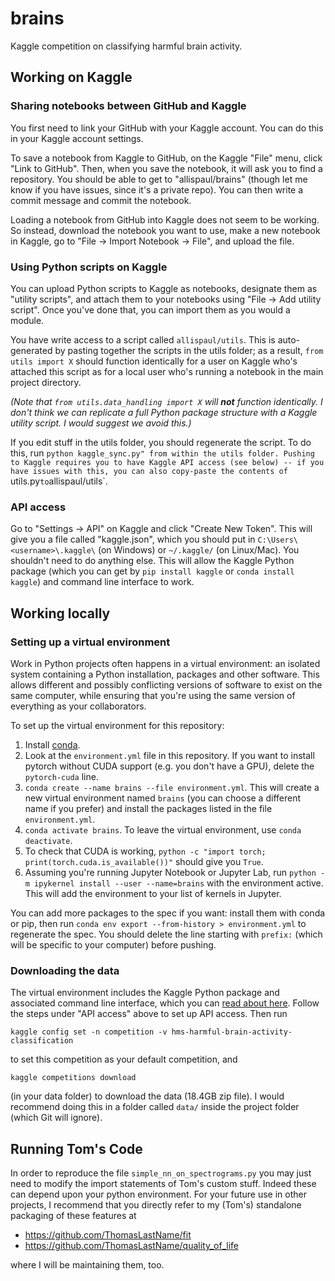 # brains
Kaggle competition on classifying harmful brain activity.

## Working on Kaggle
### Sharing notebooks between GitHub and Kaggle
You first need to link your GitHub with your Kaggle account. You can do this in your Kaggle account settings.

To save a notebook from Kaggle to GitHub, on the Kaggle "File" menu, click "Link to GitHub". Then, when you save the notebook, it will ask you to find a repository. You should be able to get to "allispaul/brains" (though let me know if you have issues, since it's a private repo). You can then write a commit message and commit the notebook.

Loading a notebook from GitHub into Kaggle does not seem to be working. So instead, download the notebook you want to use, make a new notebook in Kaggle, go to "File -> Import Notebook -> File", and upload the file.

### Using Python scripts on Kaggle
You can upload Python scripts to Kaggle as notebooks, designate them as "utility scripts", and attach them to your notebooks using "File -> Add utility script". Once you've done that, you can import them as you would a module.

You have write access to a script called `allispaul/utils`. This is auto-generated by pasting together the scripts in the utils folder; as a result, `from utils import X` should function identically for a user on Kaggle who's attached this script as for a local user who's running a notebook in the main project directory.

_(Note that `from utils.data_handling import X` will **not** function identically. I don't think we can replicate a full Python package structure with a Kaggle utility script. I would suggest we avoid this.)_

If you edit stuff in the utils folder, you should regenerate the script. To do this, run `python kaggle_sync.py" from within the utils folder. Pushing to Kaggle requires you to have Kaggle API access (see below) -- if you have issues with this, you can also copy-paste the contents of `utils.py` to `allispaul/utils`.

### API access
Go to "Settings -> API" on Kaggle and click "Create New Token". This will give you a file called "kaggle.json", which you should put in `C:\Users\<username>\.kaggle\` (on Windows) or `~/.kaggle/` (on Linux/Mac). You shouldn't need to do anything else. This will allow the Kaggle Python package (which you can get by `pip install kaggle` or `conda install kaggle`) and command line interface to work.

## Working locally
### Setting up a virtual environment

Work in Python projects often happens in a virtual environment: an isolated system containing a Python installation, packages and other software. This allows different and possibly conflicting versions of software to exist on the same computer, while ensuring that you're using the same version of everything as your collaborators.

To set up the virtual environment for this repository:
1. Install [conda](https://conda.io/projects/conda/en/latest/user-guide/install/index.html).
2. Look at the `environment.yml` file in this repository. If you want to install pytorch without CUDA support (e.g. you don't have a GPU), delete the `pytorch-cuda` line.
3. `conda create --name brains --file environment.yml`. This will create a new virtual environment named `brains` (you can choose a different name if you prefer) and install the packages listed in the file `environment.yml`.
4. `conda activate brains`. To leave the virtual environment, use `conda deactivate`.
5. To check that CUDA is working, `python -c "import torch; print(torch.cuda.is_available())"` should give you `True`.
6. Assuming you're running Jupyter Notebook or Jupyter Lab, run `python -m ipykernel install --user --name=brains` with the environment active. This will add the environment to your list of kernels in Jupyter.

You can add more packages to the spec if you want: install them with conda or pip, then run `conda env export --from-history > environment.yml` to regenerate the spec. You should delete the line starting with `prefix:` (which will be specific to your computer) before pushing.

### Downloading the data

The virtual environment includes the Kaggle Python package and associated command line interface, which you can [read about here](https://www.kaggle.com/docs/api). Follow the steps under "API access" above to set up API access. Then run
```
kaggle config set -n competition -v hms-harmful-brain-activity-classification
```
to set this competition as your default competition, and
```
kaggle competitions download
```
(in your data folder) to download the data (18.4GB zip file). I would recommend doing this in a folder called `data/` inside the project folder (which Git will ignore).


## Running Tom's Code

In order to reproduce the file `simple_nn_on_spectrograms.py` you may just need to modify the import statements of Tom's custom stuff. Indeed these can depend upon your python environment. For your future use in other projects, I recommend that you directly refer to my (Tom's) standalone packaging of these features at
 - https://github.com/ThomasLastName/fit
 - https://github.com/ThomasLastName/quality_of_life

where I will be maintaining them, too.
